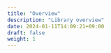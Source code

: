 ```yaml
---
title: "Overview"
description: "Library overview"
date: 2024-01-11T14:09:21+09:00
draft: false
weight: 1
---
```

